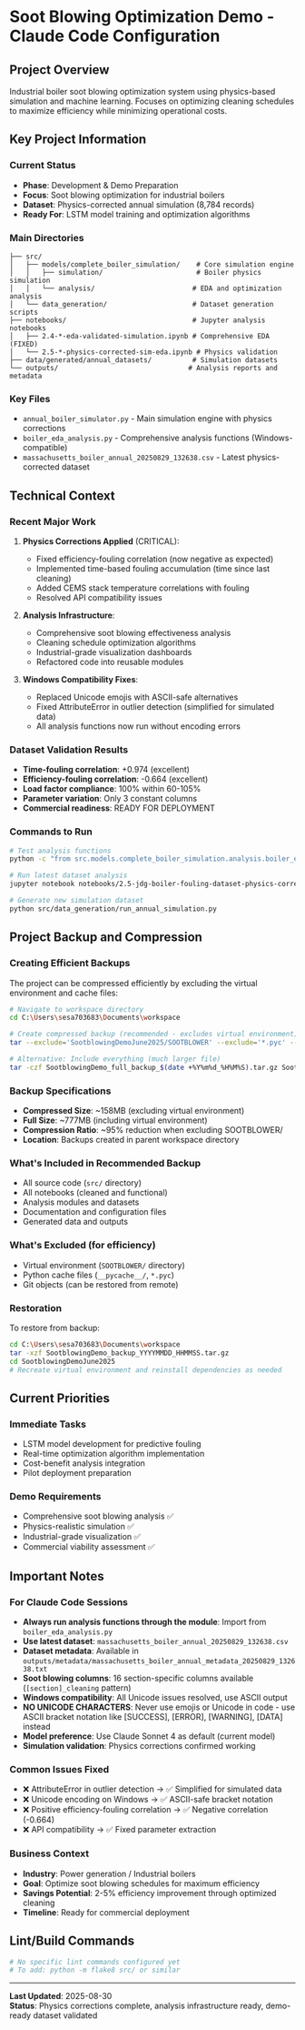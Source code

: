 # Soot Blowing Optimization Demo - Claude Code Configuration

## Project Overview
Industrial boiler soot blowing optimization system using physics-based simulation and machine learning. Focuses on optimizing cleaning schedules to maximize efficiency while minimizing operational costs.

## Key Project Information

### Current Status
- **Phase**: Development & Demo Preparation  
- **Focus**: Soot blowing optimization for industrial boilers
- **Dataset**: Physics-corrected annual simulation (8,784 records)
- **Ready For**: LSTM model training and optimization algorithms

### Main Directories
```
├── src/
│   ├── models/complete_boiler_simulation/    # Core simulation engine
│   │   ├── simulation/                       # Boiler physics simulation
│   │   └── analysis/                        # EDA and optimization analysis
│   └── data_generation/                     # Dataset generation scripts
├── notebooks/                               # Jupyter analysis notebooks
│   ├── 2.4-*-eda-validated-simulation.ipynb # Comprehensive EDA (FIXED)
│   └── 2.5-*-physics-corrected-sim-eda.ipynb # Physics validation
├── data/generated/annual_datasets/          # Simulation datasets
└── outputs/                                # Analysis reports and metadata
```

### Key Files
- `annual_boiler_simulator.py` - Main simulation engine with physics corrections
- `boiler_eda_analysis.py` - Comprehensive analysis functions (Windows-compatible)
- `massachusetts_boiler_annual_20250829_132638.csv` - Latest physics-corrected dataset

## Technical Context

### Recent Major Work
1. **Physics Corrections Applied** (CRITICAL):
   - Fixed efficiency-fouling correlation (now negative as expected)
   - Implemented time-based fouling accumulation (time since last cleaning)
   - Added CEMS stack temperature correlations with fouling
   - Resolved API compatibility issues

2. **Analysis Infrastructure**:
   - Comprehensive soot blowing effectiveness analysis
   - Cleaning schedule optimization algorithms
   - Industrial-grade visualization dashboards
   - Refactored code into reusable modules

3. **Windows Compatibility Fixes**:
   - Replaced Unicode emojis with ASCII-safe alternatives
   - Fixed AttributeError in outlier detection (simplified for simulated data)
   - All analysis functions now run without encoding errors

### Dataset Validation Results
- **Time-fouling correlation**: +0.974 (excellent)
- **Efficiency-fouling correlation**: -0.664 (excellent) 
- **Load factor compliance**: 100% within 60-105%
- **Parameter variation**: Only 3 constant columns
- **Commercial readiness**: READY FOR DEPLOYMENT

### Commands to Run
```bash
# Test analysis functions
python -c "from src.models.complete_boiler_simulation.analysis.boiler_eda_analysis import run_comprehensive_analysis"

# Run latest dataset analysis
jupyter notebook notebooks/2.5-jdg-boiler-fouling-dataset-physics-corrected-sim-eda.ipynb

# Generate new simulation dataset
python src/data_generation/run_annual_simulation.py
```

## Project Backup and Compression

### Creating Efficient Backups
The project can be compressed efficiently by excluding the virtual environment and cache files:

```bash
# Navigate to workspace directory
cd C:\Users\sesa703683\Documents\workspace

# Create compressed backup (recommended - excludes virtual environment)
tar --exclude='SootblowingDemoJune2025/SOOTBLOWER' --exclude='*.pyc' --exclude='__pycache__' -czf SootblowingDemo_backup_$(date +%Y%m%d_%H%M%S).tar.gz SootblowingDemoJune2025/

# Alternative: Include everything (much larger file)
tar -czf SootblowingDemo_full_backup_$(date +%Y%m%d_%H%M%S).tar.gz SootblowingDemoJune2025/
```

### Backup Specifications
- **Compressed Size**: ~158MB (excluding virtual environment)
- **Full Size**: ~777MB (including virtual environment)
- **Compression Ratio**: ~95% reduction when excluding SOOTBLOWER/
- **Location**: Backups created in parent workspace directory

### What's Included in Recommended Backup
- All source code (`src/` directory)
- All notebooks (cleaned and functional)
- Analysis modules and datasets
- Documentation and configuration files
- Generated data and outputs

### What's Excluded (for efficiency)
- Virtual environment (`SOOTBLOWER/` directory)
- Python cache files (`__pycache__/`, `*.pyc`)
- Git objects (can be restored from remote)

### Restoration
To restore from backup:
```bash
cd C:\Users\sesa703683\Documents\workspace
tar -xzf SootblowingDemo_backup_YYYYMMDD_HHMMSS.tar.gz
cd SootblowingDemoJune2025
# Recreate virtual environment and reinstall dependencies as needed
```

## Current Priorities

### Immediate Tasks
- LSTM model development for predictive fouling
- Real-time optimization algorithm implementation
- Cost-benefit analysis integration
- Pilot deployment preparation

### Demo Requirements
- Comprehensive soot blowing analysis ✅
- Physics-realistic simulation ✅
- Industrial-grade visualization ✅ 
- Commercial viability assessment ✅

## Important Notes

### For Claude Code Sessions
- **Always run analysis functions through the module**: Import from `boiler_eda_analysis.py` 
- **Use latest dataset**: `massachusetts_boiler_annual_20250829_132638.csv`
- **Dataset metadata**: Available in `outputs/metadata/massachusetts_boiler_annual_metadata_20250829_132638.txt`
- **Soot blowing columns**: 16 section-specific columns available (`[section]_cleaning` pattern)
- **Windows compatibility**: All Unicode issues resolved, use ASCII output
- **NO UNICODE CHARACTERS**: Never use emojis or Unicode in code - use ASCII bracket notation like [SUCCESS], [ERROR], [WARNING], [DATA] instead
- **Model preference**: Use Claude Sonnet 4 as default (current model)
- **Simulation validation**: Physics corrections confirmed working

### Common Issues Fixed
- ❌ AttributeError in outlier detection → ✅ Simplified for simulated data
- ❌ Unicode encoding on Windows → ✅ ASCII-safe bracket notation
- ❌ Positive efficiency-fouling correlation → ✅ Negative correlation (-0.664)
- ❌ API compatibility → ✅ Fixed parameter extraction

### Business Context
- **Industry**: Power generation / Industrial boilers
- **Goal**: Optimize soot blowing schedules for maximum efficiency
- **Savings Potential**: 2-5% efficiency improvement through optimized cleaning
- **Timeline**: Ready for commercial deployment

## Lint/Build Commands
```bash
# No specific lint commands configured yet
# To add: python -m flake8 src/ or similar
```

---
**Last Updated**: 2025-08-30  
**Status**: Physics corrections complete, analysis infrastructure ready, demo-ready dataset validated
